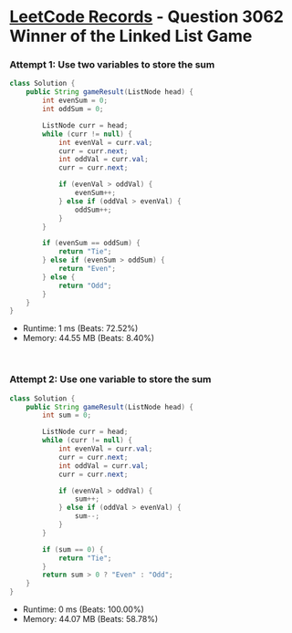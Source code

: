 # [LeetCode Records](../../README.md) - Question 3062 Winner of the Linked List Game

### Attempt 1: Use two variables to store the sum
```java
class Solution {
    public String gameResult(ListNode head) {
        int evenSum = 0;
        int oddSum = 0;

        ListNode curr = head;
        while (curr != null) {
            int evenVal = curr.val;
            curr = curr.next;
            int oddVal = curr.val;
            curr = curr.next;

            if (evenVal > oddVal) {
                evenSum++;
            } else if (oddVal > evenVal) {
                oddSum++;
            }
        }

        if (evenSum == oddSum) {
            return "Tie";
        } else if (evenSum > oddSum) {
            return "Even";
        } else {
            return "Odd";
        }
    }
}
```
- Runtime: 1 ms (Beats: 72.52%)
- Memory: 44.55 MB (Beats: 8.40%)

<br>

### Attempt 2: Use one variable to store the sum
```java
class Solution {
    public String gameResult(ListNode head) {
        int sum = 0;

        ListNode curr = head;
        while (curr != null) {
            int evenVal = curr.val;
            curr = curr.next;
            int oddVal = curr.val;
            curr = curr.next;

            if (evenVal > oddVal) {
                sum++;
            } else if (oddVal > evenVal) {
                sum--;
            }
        }

        if (sum == 0) {
            return "Tie";
        } 
        return sum > 0 ? "Even" : "Odd";
    }
}
```
- Runtime: 0 ms (Beats: 100.00%)
- Memory: 44.07 MB (Beats: 58.78%)

<br>
